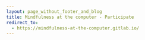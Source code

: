 ```yaml
---
layout: page_without_footer_and_blog
title: Mindfulness at the computer - Participate
redirect_to:
  - https://mindfulness-at-the-computer.gitlab.io/
---
```

